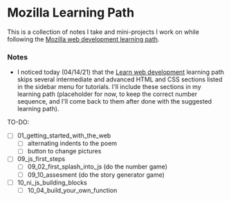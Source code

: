 # Mozilla Learning Path

This is a collection of notes I take and mini-projects I work on while following the [Mozilla web development learning path](https://developer.mozilla.org/en-US/docs/Learn).

### Notes
- I noticed today (04/14/21) that the [Learn web development](https://developer.mozilla.org/en-US/docs/Learn) learning path skips several intermediate and advanced HTML and CSS sections listed in the sidebar menu for tutorials. I'll include these sections in my learning path (placeholder for now, to keep the correct number sequence, and I'll come back to them after done with the suggested learning path).

TO-DO:
- [ ] 01_getting_started_with_the_web
    - [ ] alternating indents to the poem
    - [ ] button to change pictures
- [ ] 09_js_first_steps
    - [ ] 09_02_first_splash_into_js (do the number game)
    - [ ] 09_10_assesment (do the story generator game)
- [ ] 10_ni_js_building_blocks
    - [ ] 10_04_build_your_own_function